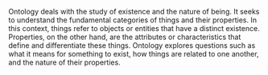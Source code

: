 
Ontology deals with the study of existence and the nature of being. It seeks to understand the fundamental categories of things and their properties. In this context, things refer to objects or entities that have a distinct existence. Properties, on the other hand, are the attributes or characteristics that define and differentiate these things. Ontology explores questions such as what it means for something to exist, how things are related to one another, and the nature of their properties.


